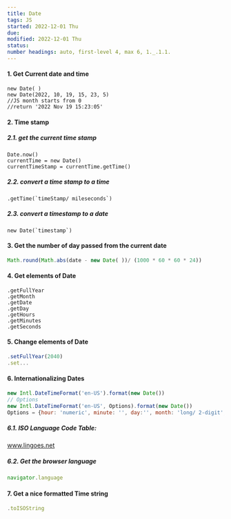 ```yaml
---
title: Date
tags: JS
started: 2022-12-01 Thu
due: 
modified: 2022-12-01 Thu
status: 
number headings: auto, first-level 4, max 6, 1._.1.1.
---
```

#### 1. Get Current date and time
```JS
new Date( )
new Date(2022, 10, 19, 15, 23, 5)
//JS month starts from 0
//return '2022 Nov 19 15:23:05'
```
#### 2. Time stamp
##### 2.1. get the current time stamp
```JS
Date.now()
currentTime = new Date()
currentTimeStamp = currentTime.getTime()
```
##### 2.2. convert a time stamp to a time
```JS
.getTime(`timeStamp/ mileseconds`)
```
##### 2.3. convert a timestamp to a date
```JS
new Date(`timestamp`)
```
#### 3. Get the number of day passed from the current date
```js
Math.round(Math.abs(date - new Date( ))/ (1000 * 60 * 60 * 24))
```
#### 4. Get elements of Date
```JS
.getFullYear
.getMonth
.getDate
.getDay
.getHours
.getMinutes
.getSeconds
```
#### 5. Change elements of Date
```js
.setFullYear(2040)
.set...
```
#### 6. Internationalizing Dates
```js
new Intl.DateTimeFormat('en-US').format(new Date())
// Options
new Intl.DateTimeFormat('en-US', Options).format(new Date())
Options = {hour: 'numeric', minute: '', day:'', month: 'long/ 2-digit', year:'', weekday: 'long/ short/ narrow',}
```
##### 6.1. ISO Language Code Table:
www.lingoes.net
##### 6.2. Get the browser language
```js
navigator.language
```
#### 7. Get a nice formatted Time string
```js
.toISOString
```